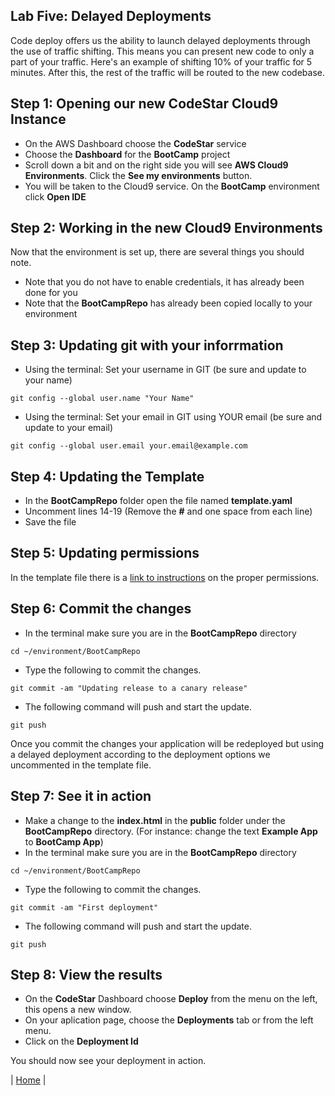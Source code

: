 ## Lab Five: Delayed Deployments
Code deploy offers us the ability to launch delayed deployments through the use of 
traffic shifting. This means you can present new code to only a part of your traffic.
Here's an example of shifting 10% of your traffic for 5 minutes. After this, the rest of
the traffic will be routed to the new codebase.

## Step 1: Opening our new CodeStar Cloud9 Instance
- On the AWS Dashboard choose the **CodeStar** service
- Choose the **Dashboard** for the **BootCamp** project
- Scroll down a bit and on the right side you will see **AWS Cloud9 Environments**. Click the **See my environments** button.
- You will be taken to the Cloud9 service. On the **BootCamp** environment click **Open IDE**

## Step 2: Working in the new Cloud9 Environments
Now that the environment is set up, there are several things you should note.
- Note that you do not have to enable credentials, it has already been done for you
- Note that the **BootCampRepo** has already been copied locally to your environment

## Step 3: Updating git with your inforrmation
- Using the terminal: Set your username in GIT (be sure and update to your name)
```
git config --global user.name "Your Name"
```
- Using the terminal: Set your email in GIT using YOUR email (be sure and update to your email)
```
git config --global user.email your.email@example.com
```

## Step 4: Updating the Template
- In the **BootCampRepo** folder open the file named **template.yaml**
- Uncomment lines 14-19 (Remove the **#** and one space from each line)
- Save the file

## Step 5: Updating permissions
In the template file there is a [link to instructions](https://docs.aws.amazon.com/codestar/latest/userguide/how-to-modify-serverless-project.html?icmpid=docs_acs_rm_tr) on the proper permissions.

## Step 6: Commit the changes
- In the terminal make sure you are in the **BootCampRepo** directory
```
cd ~/environment/BootCampRepo
```
- Type the following to commit the changes.
```
git commit -am "Updating release to a canary release"
```
- The following command will push and start the update.
```
git push
```

Once you commit the changes your application will be redeployed but using a delayed deployment according to
the deployment options we uncommented in the template file.

## Step 7: See it in action
- Make a change to the **index.html** in the **public** folder under the **BootCampRepo** directory. (For instance: change the text **Example App** to **BootCamp App**)
- In the terminal make sure you are in the **BootCampRepo** directory
```
cd ~/environment/BootCampRepo
```
- Type the following to commit the changes.
```
git commit -am "First deployment"
```
- The following command will push and start the update.
```
git push
```

## Step 8: View the results
- On the **CodeStar** Dashboard choose **Deploy** from the menu on the left, this opens a new window.
- On your aplication page, choose the **Deployments** tab or from the left menu.
- Click on the **Deployment Id**

You should now see your deployment in action.

| [Home](../../README.md) |